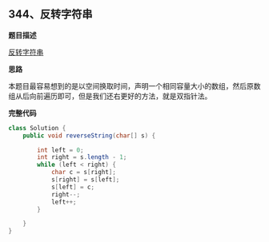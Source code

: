 ## 344、反转字符串

**题目描述**

[反转字符串](https://leetcode-cn.com/problems/reverse-string/)

**思路**

本题目最容易想到的是以空间换取时间，声明一个相同容量大小的数组，然后原数组从后向前遍历即可，但是我们还右更好的方法，就是双指针法。

**完整代码**

~~~ java
class Solution {
    public void reverseString(char[] s) {

        int left = 0;
        int right = s.length - 1;
        while (left < right) {
            char c = s[right];
            s[right] = s[left];
            s[left] = c;
            right--;
            left++;
        }

    }
}
~~~


